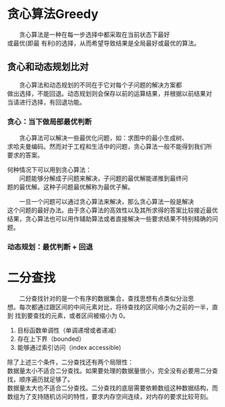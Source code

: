 # 贪心算法Greedy
&emsp;&emsp;贪心算法是一种在每一步选择中都采取在当前状态下最好    
或最优(即最 有利)的选择，从而希望导致结果是全局最好或最优的算法。    

## 贪心和动态规划比对  
&emsp;&emsp;贪心算法和动态规划的不同在于它对每个子问题的解决方案都  
做出选择，不能回退。动态规划则会保存以前的运算结果，并根据以前结果对  
当请进行选择，有回退功能。  

### 贪心：当下做局部最优判断  
&emsp;&emsp;贪心算法可以解决一些最优化问题，如：求图中的最小生成树、  
求哈夫曼编码。然而对于工程和生活中的问题，贪心算法一般不能得到我们所  
要求的答案。    

何种情况下可以用到贪心算法：    
&emsp;&emsp;问题能够分解成子问题来解决，子问题的最优解能递推到最终问  
题的最优解。这种子问题最优解称为最优子解。  

&emsp;&emsp;一旦一个问题可以通过贪心算法来解决，那么贪心算法一般是解决  
这个问题的最好办法。由于贪心算法的高效性以及其所求得的答案比较接近最优  
结果，贪心算法也可以用作辅助算法或者直接解决一些要求结果不特别精确的问题。  

### 动态规划：最优判断 + 回退      

# 二分查找   
&emsp;&emsp;二分查找针对的是一个有序的数据集合，查找思想有点类似分治思  
想。每次都通过跟区间的中间元素对比，将待查找的区间缩小为之前的一半，直  
到 找到要查找的元素，或者区间被缩小为 0。    
1. 目标函数单调性（单调递增或者递减）  
2. 存在上下界（bounded）  
3. 能够通过索引访问（index accessible)  

除了上述三个条件，二分查找还有两个局限性：  
数据量太小不适合二分查找。如果要处理的数据量很小，完全没有必要用二分查  
找，顺序遍历就足够了。    
数据量太大也不适合二分查找。二分查找的底层需要依赖数组这种数据结构，而  
数组为了支持随机访问的特性，要求内存空间连续，对内存的要求比较苛刻。  


   



